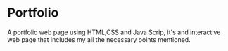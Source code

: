 # Portfolio
A portfolio web page using HTML,CSS and Java Scrip, it's and interactive web page that includes my all the necessary points mentioned. 
